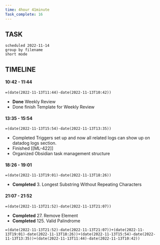 ```yaml
---
time: 4hour 41minute
Task_complete: 16
---
```

## TASK
```tasks
scheduled 2022-11-14
group by filename
short mode
```
## TIMELINE
#### 10:42 - 11:44
`=(date(2022-11-13T11:44)-date(2022-11-13T10:42))`
- **Done** Weekly Review
- Done finish Template for Weekly Review
#### 13:35 - 15:54
`=(date(2022-11-13T15:54)-date(2022-11-13T13:35))`
- Completed Triggers set up and now all related logs can show up on datadog logs section.
- Finished [[ML-422]]
- Organized Obsidian task management structure
#### 18:26 - 19:01
`=(date(2022-11-13T19:01)-date(2022-11-13T18:26))`
- **Completed** 3. Longest Substring Without Repeating Characters
#### 21:07 - 21:52
`=(date(2022-11-13T21:52)-date(2022-11-13T21:07))`
- **Completed** 27. Remove Element
- **Completed** 125. Valid Palindrome

`=(date(2022-11-13T21:52)-date(2022-11-13T21:07))+(date(2022-11-13T19:01)-date(2022-11-13T18:26))+(date(2022-11-13T15:54)-date(2022-11-13T13:35))+(date(2022-11-13T11:44)-date(2022-11-13T10:42))`
